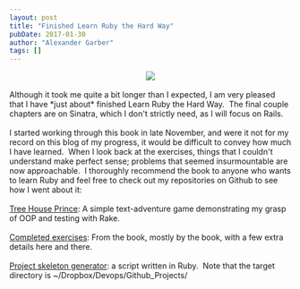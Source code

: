 ```yaml
---
layout: post
title: "Finished Learn Ruby the Hard Way"
pubDate: 2017-01-30
author: "Alexander Garber"
tags: []
---
```


<div dir="ltr" style="text-align: left;" trbidi="on">
          <div class="separator" style="clear: both; text-align: center;"><a href="https://1.bp.blogspot.com/-AhHpOpZ1Fqk/WD_Su_AyUBI/AAAAAAAAKcg/x2amVeUFA0wqq5FA2z6jyBTutOFJXEsPwCPcB/s1600/Screenshot%2Bfrom%2B2016-12-01%2B18-35-06.png" imageanchor="1" style="margin-left: 1em; margin-right: 1em;"><img border="0" src="https://1.bp.blogspot.com/-AhHpOpZ1Fqk/WD_Su_AyUBI/AAAAAAAAKcg/x2amVeUFA0wqq5FA2z6jyBTutOFJXEsPwCPcB/s1600/Screenshot%2Bfrom%2B2016-12-01%2B18-35-06.png"></a></div>
<br>Although
          it took me quite a bit longer than I expected, I am very pleased that I have *just about* finished Learn Ruby the Hard Way.  The final couple chapters are on Sinatra, which I don't strictly need, as I will focus on Rails.<br><br>I
          started working through this book in late November, and were it not for my record on this blog of my progress, it would be difficult to convey how much I have learned.  When I look back at the exercises, things that I couldn't
          understand make perfect sense; problems that seemed insurmountable are now approachable.  I thoroughly recommend the book to anyone who wants to learn Ruby and feel free to check out my repositories on Github to see how I went about
          it:<br><br><a href="https://github.com/clockworkpc/tree-house-prince" target="_blank">Tree House Prince</a>: A simple text-adventure game demonstrating my grasp of OOP and testing with Rake.<br><br><a href="https://github.com/clockworkpc/learnrubythehardway" target="_blank">Completed exercises</a>: From the book, mostly by the book, with a few extra details here and there.<br><br><a href="https://github.com/clockworkpc/ProjectSkeletonGenerator" target="_blank">Project skeleton generator</a>:
          a script written in Ruby.  Note that the target directory is ~/Dropbox/Devops/Github_Projects/
        </div>
